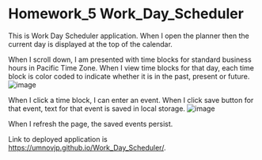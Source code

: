 # Homework_5 Work_Day_Scheduler
This is Work Day Scheduler application. When I open the planner then the current day is displayed at the top of the calendar.  

When I scroll down, I am presented with time blocks for standard business hours in Pacific Time Zone. When I view time blocks for that day, each time block is color coded to indicate whether it is in the past, present or future. 
![image](https://user-images.githubusercontent.com/88174852/133943136-ab131114-7e4d-4205-ba7a-044fcc541b36.png)

When I click a time block, I can enter an event. When I click save button for that event, text for that event is saved in local storage. 
![image](https://user-images.githubusercontent.com/88174852/133943115-7172bbca-1fe3-4c81-bf28-d206d4dc4659.png)

When I refresh the page, the saved events persist. 

Link to deployed application is https://umnovjp.github.io/Work_Day_Scheduler/. 
